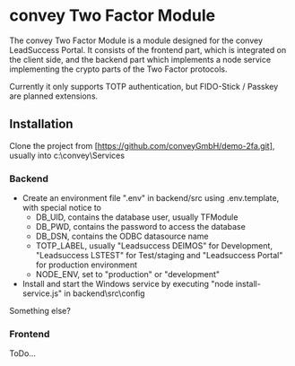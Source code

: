 # convey Two Factor Module

The convey Two Factor Module is a module designed for the convey LeadSuccess Portal.
It consists of the frontend part, which is integrated on the client side, and the backend part
which implements a node service implementing the crypto parts of the Two Factor protocols.

Currently it only supports TOTP authentication, but FIDO-Stick / Passkey are planned extensions.

## Installation

Clone the project from [https://github.com/conveyGmbH/demo-2fa.git], usually into c:\convey\Services

### Backend

* Create an environment file ".env" in backend/src using .env.template, with special notice to
	* DB_UID, contains the database user, usually TFModule
    * DB_PWD, contains the password to access the database
	* DB_DSN, contains the ODBC datasource name
	* TOTP_LABEL, usually "Leadsuccess DEIMOS" for Development, "Leadsuccess LSTEST" for Test/staging
      and "Leadsuccess Portal" for production environment
	* NODE_ENV, set to "production" or "development"
* Install and start the Windows service by executing "node install-service.js" in backend\src\config

Something else?

### Frontend

ToDo... 